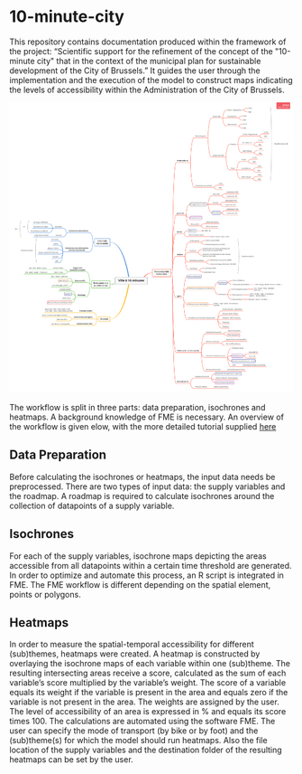 # 10-minute-city

This repository contains documentation produced within the framework of the project: “Scientific support for the refinement of the concept of the "10-minute city" that in the context of the municipal plan for sustainable development of the City of Brussels.” It guides the user through the implementation and the execution of the model to construct maps indicating the levels of accessibility within the Administration of the City of Brussels. 

![alt text](https://github.com/sadl-kuleuven/10-minute-city/blob/main/assets/V10_pratique_brouillon.png)


The workflow is split in three parts: data preparation, isochrones and heatmaps. A background knowledge of FME is necessary. An overview of the workflow is given elow, with the more detailed tutorial supplied [here](https://github.com/sadl-kuleuven/10-minute-city/blob/main/Tutorial%201.0.pdf)

## Data Preparation
Before calculating the isochrones or heatmaps, the input data needs be preprocessed. There are two types of input data: the supply variables and the roadmap. A roadmap is required to calculate isochrones around the collection of datapoints of a supply variable. 

## Isochrones
For each of the supply variables, isochrone maps depicting the areas accessible from all datapoints within a certain time threshold are generated. In order to optimize and automate this process, an R script is integrated in FME. The FME workflow is different depending on the spatial element, points or polygons. 

## Heatmaps
In order to measure the spatial-temporal accessibility for different (sub)themes, heatmaps were created. A heatmap is constructed by overlaying the isochrone maps of each variable within one (sub)theme. The resulting intersecting areas receive a score, calculated as the sum of each variable’s score multiplied by the variable’s weight. The score of a variable equals its weight if the variable is present in the area and equals zero if the variable is not present in the area. The weights are assigned by the user. The level of accessibility of an area is expressed in % and equals its score times 100. The calculations are automated using the software FME. The user can specify the mode of transport (by bike or by foot) and the (sub)theme(s) for which the model should run heatmaps. Also the file location of the supply variables and the destination folder of the resulting heatmaps can be set by the user. 

